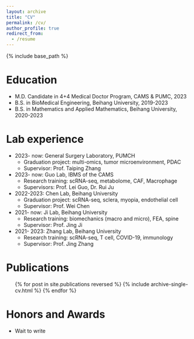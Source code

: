 ```yaml
---
layout: archive
title: "CV"
permalink: /cv/
author_profile: true
redirect_from:
  - /resume
---
```


{% include base_path %}

Education
======
* M.D. Candidate in 4+4 Medical Doctor Program, CAMS & PUMC, 2023
* B.S. in BioMedical Engineering, Beihang University, 2019-2023
* B.S. in Mathematics and Applied Mathematics, Beihang University, 2020-2023
  
Lab experience
======
* 2023- now: General Surgery Laboratory, PUMCH 
  * Graduation project: multi-omics, tumor microenvironment, PDAC
  * Supervisor: Prof. Taiping Zhang
* 2023- now: Guo Lab, IBMS of the CAMS 
  * Research training: scRNA-seq, metabolome, CAF, Macrophage
  * Supervisors: Prof. Lei Guo, Dr. Rui Ju
* 2022-2023: Chen Lab, Beihang University 
  * Graduation project: scRNA-seq, sclera, myopia, endothelial cell
  * Supervisor: Prof. Wei Chen
* 2021- now: Ji Lab, Beihang University
  * Research training: biomechanics (macro and micro), FEA, spine 
  * Supervisor: Prof. Jing Ji
* 2021- 2023: Zhang Lab, Beihang University
  * Research training: scRNA-seq, T cell, COVID-19, immunology
  * Supervisor: Prof. Jing Zhang

  

Publications
======
  <ul>{% for post in site.publications reversed %}
    {% include archive-single-cv.html %}
  {% endfor %}</ul>
  
  
Honors and Awards
======
* Wait to write
